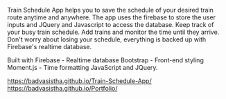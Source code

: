 Train Schedule App helps you to save the schedule of your desired train route anytime and anywhere. The app uses the firebase to store the user inputs and JQuery and Javascript to access the database.
Keep track of your busy train schedule. Add trains and monitor the time until they arrive. Don't worry about losing your schedule, everything is backed up with Firebase's realtime database.

Built with
Firebase - Realtime database
Bootstrap - Front-end styling
Moment.js - Time formatting
JavaScript and JQuery.

https://badvasistha.github.io/Train-Schedule-App/
https://badvasistha.github.io/Portfolio/